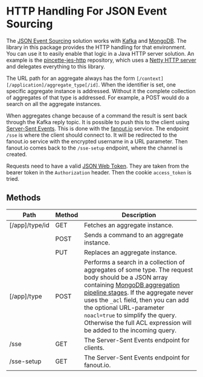 # HTTP Handling For JSON Event Sourcing

The [JSON Event Sourcing](https://github.com/json-event-sourcing/pincette-jes) solution works with [Kafka](https://kafka.apache.org) and [MongoDB](https://www.mongodb.com). The library in this package provides the HTTP handling for that environment. You can use it to easily enable that logic in a Java HTTP server solution. An example is the [pincette-jes-http](https://github.com/json-event-sourcing/pincette-jes-http) repository, which uses a [Netty HTTP server](https://github.com/json-event-sourcing/pincette-netty-http) and delegates everything to this library.

The URL path for an aggregate always has the form `[/context][/application]/aggregate_type[/id]`. When the identifier is set, one specific aggregate instance is addressed. Without it the complete collection of aggregates of that type is addressed. For example, a POST would do a search on all the aggregate instances.

When aggregates change because of a command the result is sent back through the Kafka reply topic. It is possible to push this to the client using [Server-Sent Events](https://www.w3.org/TR/eventsource/). This is done with the [fanout.io](https://fanout.io) service. The endpoint `/sse` is where the client should connect to. It will be redirected to the fanout.io service with the encrypted username in a URL parameter. Then fanout.io comes back to the `/sse-setup` endpoint, where the channel is created.

Requests need to have a valid [JSON Web Token](https://jwt.io). They are taken from the bearer token in the `Authorization` header. Then the cookie `access_token` is tried.

## Methods

|Path|Method|Description|
|---|---|---|
|[/app]/type/id|GET|Fetches an aggregate instance.|
| |POST|Sends a command to an aggregate instance.|
| |PUT|Replaces an aggregate instance.|
|[/app]/type|POST|Performs a search in a collection of aggregates of some type. The request body should be a JSON array containing [MongoDB aggregation pipeline stages](https://docs.mongodb.com/manual/reference/operator/aggregation-pipeline/). If the aggregate never uses the `_acl` field, then you can add the optional URL-parameter `noacl=true` to simplify the query. Otherwise the full ACL expression will be added to the incoming query.|
|/sse|GET|The Server-Sent Events endpoint for clients.|
|/sse-setup|GET|The Server-Sent Events endpoint for fanout.io.|
